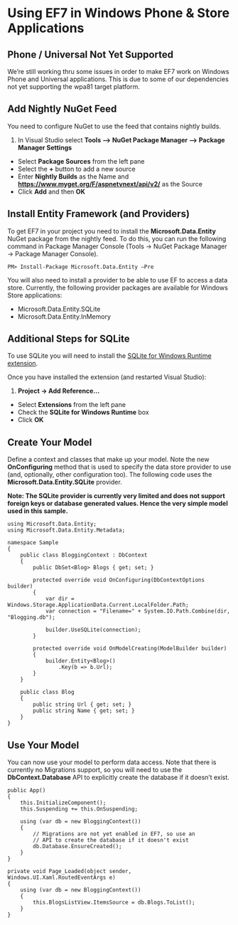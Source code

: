 # Using EF7 in Windows Phone & Store Applications

## Phone / Universal Not Yet Supported  
We’re still working thru some issues in order to make EF7 work on Windows Phone and Universal applications. This is due to some of our dependencies not yet supporting the wpa81 target platform.  

## Add Nightly NuGet Feed
You need to configure NuGet to use the feed that contains nightly builds.

1. In Visual Studio select **Tools –> NuGet Package Manager –> Package Manager Settings**
* Select **Package Sources** from the left pane 
* Select the **+** button to add a new source
* Enter **Nightly Builds** as the Name and **https://www.myget.org/F/aspnetvnext/api/v2/** as the Source 
* Click **Add** and then **OK**

## Install Entity Framework (and Providers)
To get EF7 in your project you need to install the **Microsoft.Data.Entity** NuGet package from the nightly feed. To do this, you can run the following command in Package Manager Console (Tools -> NuGet Package Manager -> Package Manager Console).
```
PM> Install-Package Microsoft.Data.Entity –Pre
```

You will also need to install a provider to be able to use EF to access a data store. Currently, the following provider packages are available for Windows Store applications:
* Microsoft.Data.Entity.SQLite
* Microsoft.Data.Entity.InMemory

## Additional Steps for SQLite

To use SQLite you will need to install the [SQLite for Windows Runtime extension](http://visualstudiogallery.msdn.microsoft.com/1d04f82f-2fe9-4727-a2f9-a2db127ddc9a).

Once you have installed the extension (and restarted Visual Studio):

1. **Project -> Add Reference...**
* Select **Extensions** from the left pane
* Check the **SQLite for Windows Runtime** box
* Click **OK**

## Create Your Model
Define a context and classes that make up your model. Note the new **OnConfiguring** method that is used to specify the data store provider to use (and, optionally, other configuration too). The following code uses the **Microsoft.Data.Entity.SQLite** provider.

**Note: The SQLite provider is currently very limited and does not support foreign keys or database generated values. Hence the very simple model used in this sample.**

```
using Microsoft.Data.Entity;  
using Microsoft.Data.Entity.Metadata;

namespace Sample
{
    public class BloggingContext : DbContext
    {
        public DbSet<Blog> Blogs { get; set; }

        protected override void OnConfiguring(DbContextOptions builder)
        {
            var dir = Windows.Storage.ApplicationData.Current.LocalFolder.Path;
            var connection = "Filename=" + System.IO.Path.Combine(dir, "Blogging.db");

            builder.UseSQLite(connection);
        }

        protected override void OnModelCreating(ModelBuilder builder)
        {
            builder.Entity<Blog>()
                .Key(b => b.Url);
        }
    }

    public class Blog
    {
        public string Url { get; set; }
        public string Name { get; set; }
    }
}
```

## Use Your Model
You can now use your model to perform data access. Note that there is currently no Migrations support, so you will need to use the **DbContext.Database** API to explicitly create the database if it doesn’t exist.

```  
public App()  
{  
    this.InitializeComponent();  
    this.Suspending += this.OnSuspending;  
  
    using (var db = new BloggingContext())  
    {  
        // Migrations are not yet enabled in EF7, so use an
        // API to create the database if it doesn't exist
        db.Database.EnsureCreated();  
    }  
}  
```  


```
private void Page_Loaded(object sender, Windows.UI.Xaml.RoutedEventArgs e)  
{  
    using (var db = new BloggingContext())  
    {  
        this.BlogsListView.ItemsSource = db.Blogs.ToList();  
    }  
}  
```